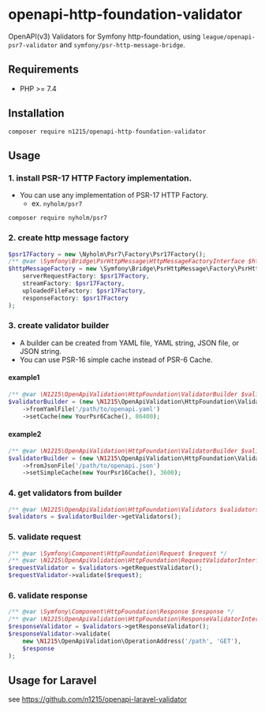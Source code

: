 # openapi-http-foundation-validator
OpenAPI(v3) Validators for Symfony http-foundation, using `league/openapi-psr7-validator` and `symfony/psr-http-message-bridge`.

## Requirements
- PHP >= 7.4

## Installation

```shell
composer require n1215/openapi-http-foundation-validator
```

## Usage

### 1. install PSR-17 HTTP Factory implementation.
- You can use any implementation of PSR-17 HTTP Factory.
  - ex. `nyholm/psr7`

```shell
composer require nyholm/psr7
```

### 2. create http message factory

```php
$psr17Factory = new \Nyholm\Psr7\Factory\Psr17Factory();
/** @var \Symfony\Bridge\PsrHttpMessage\HttpMessageFactoryInterface $httpMessageFactory */
$httpMessageFactory = new \Symfony\Bridge\PsrHttpMessage\Factory\PsrHttpFactory(
    serverRequestFactory: $psr17Factory,
    streamFactory: $psr17Factory,
    uploadedFileFactory: $psr17Factory,
    responseFactory: $psr17Factory
);
```

### 3. create validator builder

- A builder can be created from YAML file, YAML string, JSON file, or JSON string.
- You can use PSR-16 simple cache instead of PSR-6 Cache.

#### example1
```php
/** @var \N1215\OpenApiValidation\HttpFoundation\ValidatorBuilder $validatorBuilder */
$validatorBuilder = (new \N1215\OpenApiValidation\HttpFoundation\ValidatorBuilder($psr17Factory))
    ->fromYamlFile('/path/to/openapi.yaml')
    ->setCache(new YourPsr6Cache(), 86400);
```


#### example2
```php
/** @var \N1215\OpenApiValidation\HttpFoundation\ValidatorBuilder $validatorBuilder */
$validatorBuilder = (new \N1215\OpenApiValidation\HttpFoundation\ValidatorBuilder($psr17Factory))
    ->fromJsonFile('/path/to/openapi.json')
    ->setSimpleCache(new YourPsr16Cache(), 3600);
```

### 4. get validators from builder

```php
/** @var \N1215\OpenApiValidation\HttpFoundation\Validators $validators */
$validators = $validatorBuilder->getValidators();
```

### 5. validate request

```php
/** @var \Symfony\Component\HttpFoundation\Request $request */
/** @var \N1215\OpenApiValidation\HttpFoundation\RequestValidatorInterface $requestValidator */
$requestValidator = $validators->getRequestValidator();
$requestValidator->validate($request);
```

### 6. validate response

```php
/** @var \Symfony\Component\HttpFoundation\Response $response */
/** @var \N1215\OpenApiValidation\HttpFoundation\ResponseValidatorInterface $responseValidator */
$responseValidator = $validators->getResponseValidator();
$responseValidator->validate(
    new \N1215\OpenApiValidation\OperationAddress('/path', 'GET'),
    $response
);
```

## Usage for Laravel
see https://github.com/n1215/openapi-laravel-validator
